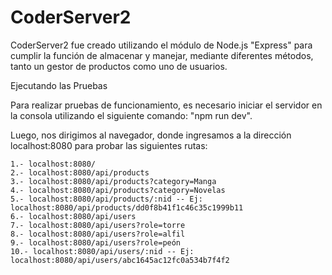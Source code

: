 # CoderServer2

CoderServer2 fue creado utilizando el módulo de Node.js "Express" para cumplir la función de almacenar y manejar, mediante diferentes métodos, tanto un gestor de productos como uno de usuarios.


Ejecutando las Pruebas

Para realizar pruebas de funcionamiento, es necesario iniciar el servidor en la consola utilizando el siguiente comando: "npm run dev".

Luego, nos dirigimos al navegador, donde ingresamos a la dirección localhost:8080 para probar las siguientes rutas:

    1.- localhost:8080/
    2.- localhost:8080/api/products
    3.- localhost:8080/api/products?category=Manga
    4.- localhost:8080/api/products?category=Novelas
    5.- localhost:8080/api/products/:nid -- Ej: localhost:8080/api/products/dd0f8b41f1c46c35c1999b11
    6.- localhost:8080/api/users
    7.- localhost:8080/api/users?role=torre
    8.- localhost:8080/api/users?role=alfil
    9.- localhost:8080/api/users?role=peón
    10.- localhost:8080/api/users/:nid -- Ej: localhost:8080/api/users/abc1645ac12fc0a534b7f4f2